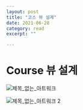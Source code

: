```yaml
---
layout: post
title: "코스 뷰 설계" 
date: 2021-06-28
category: read 
excerpt: ""

---
```


# Course 뷰 설계

![제목_없는_아트워크](https://user-images.githubusercontent.com/28949235/123796078-b2170a00-d91f-11eb-9b96-a4d8b5829a44.png)

![제목_없는_아트워크 2](https://user-images.githubusercontent.com/28949235/123796071-af1c1980-d91f-11eb-9e08-d5df01dbc0f4.png)